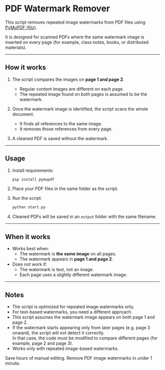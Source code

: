 # PDF Watermark Remover

This script removes repeated image watermarks from PDF files using [PyMuPDF (fitz)](https://pymupdf.readthedocs.io/).

It is designed for scanned PDFs where the same watermark image is inserted on every page (for example, class notes, books, or distributed materials).

---

## How it works

1. The script compares the images on **page 1 and page 2**.  
   - Regular content images are different on each page.  
   - The repeated image found on both pages is assumed to be the watermark.

2. Once the watermark image is identified, the script scans the whole document.  
   - It finds all references to the same image.  
   - It removes those references from every page.

3. A cleaned PDF is saved without the watermark.

---

## Usage

1. Install requirements:
   ```bash
   pip install pymupdf
   ```

2. Place your PDF files in the same folder as the script.

3. Run the script:
   ```bash
   python start.py
   ```

4. Cleaned PDFs will be saved in an `output` folder with the same filename.

---

## When it works

- Works best when:
  - The watermark is **the same image** on all pages.
  - The watermark appears in **page 1 and page 2**.
- Does not work if:
  - The watermark is text, not an image.
  - Each page uses a slightly different watermark image.

---

## Notes

- The script is optimized for repeated image watermarks only.  
- For text-based watermarks, you need a different approach.  
- This script assumes the watermark image appears on both page 1 and page 2.  
- If the watermark starts appearing only from later pages (e.g. page 3 onward), the script will not detect it correctly.  
  In that case, the code must be modified to compare different pages (for example, page 2 and page 3).
- Works only with repeated image-based watermarks.

Save hours of manual editing. Remove PDF image watermarks in under 1 minute.
